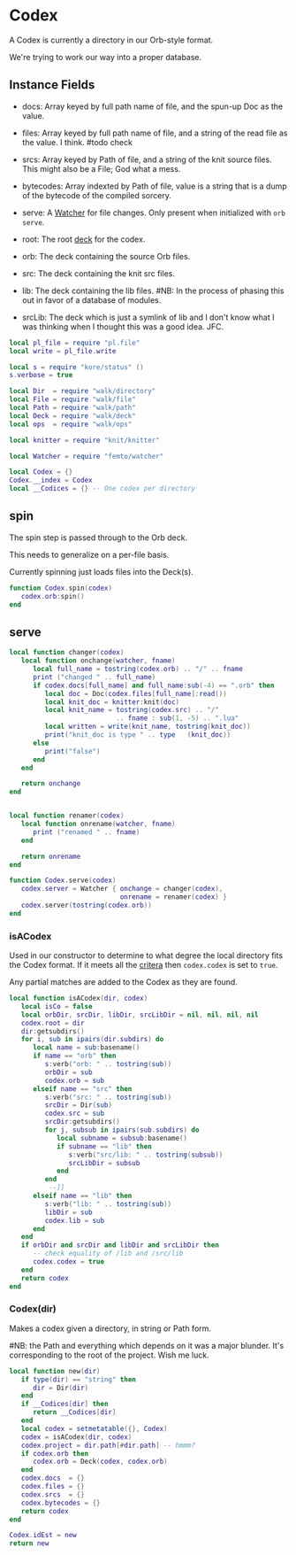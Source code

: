 # Codex

A Codex is currently a directory in our Orb-style format.


We're trying to work our way into a proper database.


## Instance Fields

- docs:  Array keyed by full path name of file, and the spun-up Doc as
         the value.


- files:  Array keyed by full path name of file, and a string of the read file
          as the value. I think. #todo check


- srcs:  Array keyed by Path of file, and a string of the knit
         source files. This might also be a File; God what a mess.


- bytecodes: Array indexted by Path of file, value is a string that is a dump
             of the bytecode of the compiled sorcery.


- serve:  A [Watcher](httk://) for file changes.  Only present when
          initialized with ``orb serve``.


- root:  The root [deck](httk://) for the codex.


- orb:  The deck containing the source Orb files.


- src:  The deck containing the knit src files.


- lib:  The deck containing the lib files. #NB: In the process of phasing this
        out in favor of a database of modules.


- srcLib: The deck which is just a symlink of lib and I don't know what I was
          thinking when I thought this was a good idea. JFC.

```lua
local pl_file = require "pl.file"
local write = pl_file.write
```
```lua
local s = require "kore/status" ()
s.verbose = true

local Dir  = require "walk/directory"
local File = require "walk/file"
local Path = require "walk/path"
local Deck = require "walk/deck"
local ops  = require "walk/ops"

local knitter = require "knit/knitter"

local Watcher = require "femto/watcher"
```
```lua
local Codex = {}
Codex.__index = Codex
local __Codices = {} -- One codex per directory
```
## spin

The spin step is passed through to the Orb deck.


This needs to generalize on a per-file basis.


Currently spinning just loads files into the Deck(s).

```lua
function Codex.spin(codex)
   codex.orb:spin()
end
```
## serve

```lua
local function changer(codex)
   local function onchange(watcher, fname)
      local full_name = tostring(codex.orb) .. "/" .. fname
      print ("changed " .. full_name)
      if codex.docs[full_name] and full_name:sub(-4) == ".orb" then
         local doc = Doc(codex.files[full_name]:read())
         local knit_doc = knitter:knit(doc)
         local knit_name = tostring(codex.src) .. "/"
                           .. fname : sub(1, -5) .. ".lua"
         local written = write(knit_name, tostring(knit_doc))
         print("knit_doc is type " .. type   (knit_doc))
      else
         print("false")
      end
   end

   return onchange
end


local function renamer(codex)
   local function onrename(watcher, fname)
      print ("renamed " .. fname)
   end

   return onrename
end

function Codex.serve(codex)
   codex.server = Watcher { onchange = changer(codex),
                            onrename = renamer(codex) }
   codex.server(tostring(codex.orb))
end
```
### isACodex

  Used in our constructor to determine to what degree the local
directory fits the Codex format.  If it meets all the [critera](httk://)
then ``codex.codex`` is set to ``true``.


Any partial matches are added to the Codex as they are found.

```lua
local function isACodex(dir, codex)
   local isCo = false
   local orbDir, srcDir, libDir, srcLibDir = nil, nil, nil, nil
   codex.root = dir
   dir:getsubdirs()
   for i, sub in ipairs(dir.subdirs) do
      local name = sub:basename()
      if name == "orb" then
         s:verb("orb: " .. tostring(sub))
         orbDir = sub
         codex.orb = sub
      elseif name == "src" then
         s:verb("src: " .. tostring(sub))
         srcDir = Dir(sub)
         codex.src = sub
         srcDir:getsubdirs()
         for j, subsub in ipairs(sub.subdirs) do
            local subname = subsub:basename()
            if subname == "lib" then
               s:verb("src/lib: " .. tostring(subsub))
               srcLibDir = subsub
            end
         end
          --]]
      elseif name == "lib" then
         s:verb("lib: " .. tostring(sub))
         libDir = sub
         codex.lib = sub
      end
   end
   if orbDir and srcDir and libDir and srcLibDir then
      -- check equality of /lib and /src/lib
      codex.codex = true
   end
   return codex
end
```
### Codex(dir)

Makes a codex given a directory, in string or Path form.

#NB: the Path and everything which depends on it was a major blunder.  It's
corresponding to the root of the project. Wish me luck.

```lua
local function new(dir)
   if type(dir) == "string" then
      dir = Dir(dir)
   end
   if __Codices[dir] then
      return __Codices[dir]
   end
   local codex = setmetatable({}, Codex)
   codex = isACodex(dir, codex)
   codex.project = dir.path[#dir.path] -- hmmm?
   if codex.orb then
      codex.orb = Deck(codex, codex.orb)
   end
   codex.docs  = {}
   codex.files = {}
   codex.srcs  = {}
   codex.bytecodes = {}
   return codex
end
```
```lua
Codex.idEst = new
return new
```
